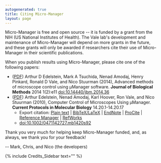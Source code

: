 ```yaml
---
autogenerated: true
title: Citing Micro-Manager
layout: page
---
```


Micro-Manager is free and open source -- it is funded by a grant from
the NIH (US National Institutes of Health). The Vale lab's development
and maintenance of Micro-Manager will depend on more grants in the
future, and these grants will only be awarded if researchers cite their
use of Micro-Manager in their scientific publications.

When you publish results using Micro-Manager, please cite one of the
following papers:

-   ([PDF](http://www.jbmethods.org/jbm/article/view/36/28)) Arthur D
    Edelstein, Mark A Tsuchida, Nenad Amodaj, Henry Pinkard, Ronald D
    Vale, and Nico Stuurman (2014), Advanced methods of microscope
    control using μManager software. **Journal of Biological Methods**
    2014 1(2):e11
    [<doi:10.14440/jbm.2014.36>](http://dx.doi.org/10.14440/jbm.2014.36)
-   ([PDF](http://valelab.ucsf.edu/publications/media/2010EdelsteinCurrProt.pdf))
    Arthur Edelstein, Nenad Amodaj, Karl Hoover, Ron Vale, and Nico
    Stuurman (2010), Computer Control of Microscopes Using μManager.
    **Current Protocols in Molecular Biology** 14.20.1-14.20.17
    -   Export citation: [Plain
        text](http://valelab.ucsf.edu/~arthur/citations/0471142727.mb1420s92.txt)
        \|
        [BibTeX/LaTeX](http://valelab.ucsf.edu/~arthur/citations/0471142727.mb1420s92.bib)
        \|
        [EndNote](http://valelab.ucsf.edu/~arthur/citations/0471142727.mb1420s92.enw)
        \|
        [ProCite](http://valelab.ucsf.edu/~arthur/citations/0471142727.mb1420s92.ris)
        \| [Reference
        Manager](http://valelab.ucsf.edu/~arthur/citations/0471142727.mb1420s92.ris)
        \|
        [RefWorks](http://valelab.ucsf.edu/~arthur/citations/0471142727.mb1420s92.ris)
    -   [<doi:10.1002/0471142727.mb1420s92>](http://dx.doi.org/10.1002/0471142727.mb1420s92)

Thank you very much for helping keep Micro-Manager funded, and, as
always, we thank you for your feedback!

-- Mark, Chris, and Nico (the developers)

{% include Credits_Sidebar text="" %}
